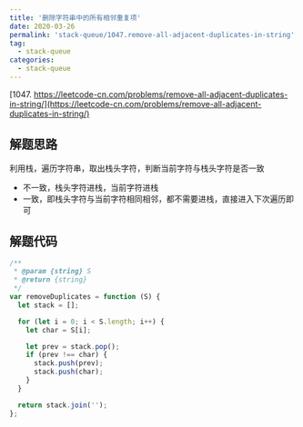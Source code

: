```yaml
---
title: '删除字符串中的所有相邻重复项'
date: 2020-03-26
permalink: 'stack-queue/1047.remove-all-adjacent-duplicates-in-string'
tag:
  - stack-queue
categories:
  - stack-queue
---
```


[1047. https://leetcode-cn.com/problems/remove-all-adjacent-duplicates-in-string/](https://leetcode-cn.com/problems/remove-all-adjacent-duplicates-in-string/)

## 解题思路

利用栈，遍历字符串，取出栈头字符，判断当前字符与栈头字符是否一致

- 不一致，栈头字符进栈，当前字符进栈
- 一致，即栈头字符与当前字符相同相邻，都不需要进栈，直接进入下次遍历即可

## 解题代码

```js
/**
 * @param {string} S
 * @return {string}
 */
var removeDuplicates = function (S) {
  let stack = [];

  for (let i = 0; i < S.length; i++) {
    let char = S[i];

    let prev = stack.pop();
    if (prev !== char) {
      stack.push(prev);
      stack.push(char);
    }
  }

  return stack.join('');
};
```
